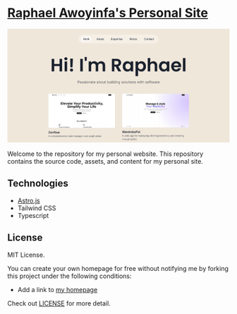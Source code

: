 # [Raphael Awoyinfa's Personal Site](https://raphico.vercel.app/)

[![screenshot](./screenshot.png)](https://raphico.vercel.app/)

Welcome to the repository for my personal website. This repository contains the source code, assets, and content for my personal site.

## Technologies

- [Astro.js](https://astro.build/)
- Tailwind CSS
- Typescript

## License

MIT License.

You can create your own homepage for free without notifying me by forking this project under the following conditions:

- Add a link to [my homepage](https://www.raphico.vercel.app/)

Check out [LICENSE](./LICENSE) for more detail.
